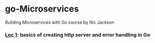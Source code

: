 # go-Microservices
Building Microservices with Go course by Nic Jackson

### [Lec 1](https://github.com/BizAhmad/go-Microservices/commit/44c35efc9aee77e7aa70ca9616211e5be57cf5a4): basics of creating http server and error handling in Go
